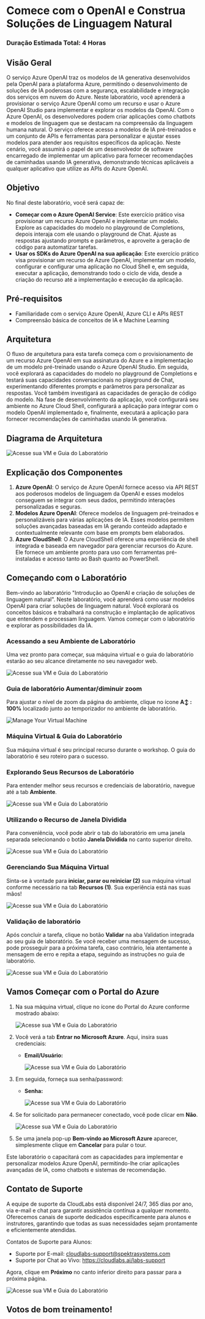 # Comece com o OpenAI e Construa Soluções de Linguagem Natural

### Duração Estimada Total: 4 Horas

## Visão Geral

O serviço Azure OpenAI traz os modelos de IA generativa desenvolvidos pela OpenAI para a plataforma Azure, permitindo o desenvolvimento de soluções de IA poderosas com a segurança, escalabilidade e integração dos serviços em nuvem do Azure. Neste laboratório, você aprenderá a provisionar o serviço Azure OpenAI como um recurso e usar o Azure OpenAI Studio para implementar e explorar os modelos da OpenAI. Com o Azure OpenAI, os desenvolvedores podem criar aplicações como chatbots e modelos de linguagem que se destacam na compreensão da linguagem humana natural. O serviço oferece acesso a modelos de IA pré-treinados e um conjunto de APIs e ferramentas para personalizar e ajustar esses modelos para atender aos requisitos específicos da aplicação. Neste cenário, você assumirá o papel de um desenvolvedor de software encarregado de implementar um aplicativo para fornecer recomendações de caminhadas usando IA generativa, demonstrando técnicas aplicáveis a qualquer aplicativo que utilize as APIs do Azure OpenAI.

## Objetivo

No final deste laboratório, você será capaz de:

- **Começar com o Azure OpenAI Service**: Este exercício prático visa provisionar um recurso Azure OpenAI e implementar um modelo. Explore as capacidades do modelo no playground de Completions, depois interaja com ele usando o playground de Chat. Ajuste as respostas ajustando prompts e parâmetros, e aproveite a geração de código para automatizar tarefas.
- **Usar os SDKs do Azure OpenAI na sua aplicação**: Este exercício prático visa provisionar um recurso de Azure OpenAI, implementar um modelo, configurar e configurar uma aplicação no Cloud Shell e, em seguida, executar a aplicação, demonstrando todo o ciclo de vida, desde a criação do recurso até a implementação e execução da aplicação.

## Pré-requisitos

- Familiaridade com o serviço Azure OpenAI, Azure CLI e APIs REST
- Compreensão básica de conceitos de IA e Machine Learning

## Arquitetura

O fluxo de arquitetura para esta tarefa começa com o provisionamento de um recurso Azure OpenAI em sua assinatura do Azure e a implementação de um modelo pré-treinado usando o Azure OpenAI Studio. Em seguida, você explorará as capacidades do modelo no playground de Completions e testará suas capacidades conversacionais no playground de Chat, experimentando diferentes prompts e parâmetros para personalizar as respostas. Você também investigará as capacidades de geração de código do modelo. Na fase de desenvolvimento da aplicação, você configurará seu ambiente no Azure Cloud Shell, configurará a aplicação para integrar com o modelo OpenAI implementado e, finalmente, executará a aplicação para fornecer recomendações de caminhadas usando IA generativa.

## Diagrama de Arquitetura

![Acesse sua VM e Guia do Laboratório](../media/arch20-1.png)

## Explicação dos Componentes

1. **Azure OpenAI**: O serviço de Azure OpenAI fornece acesso via API REST aos poderosos modelos de linguagem da OpenAI e esses modelos conseguem se integrar com seus dados, permitindo interações personalizadas e seguras.
2. **Modelos Azure OpenAI**: Oferece modelos de linguagem pré-treinados e personalizáveis para várias aplicações de IA. Esses modelos permitem soluções avançadas baseadas em IA gerando conteúdo adaptado e contextualmente relevante com base em prompts bem elaborados.
3. **Azure CloudShell**: O Azure CloudShell oferece uma experiência de shell integrada e baseada em navegador para gerenciar recursos do Azure. Ele fornece um ambiente pronto para uso com ferramentas pré-instaladas e acesso tanto ao Bash quanto ao PowerShell.

## Começando com o Laboratório

Bem-vindo ao laboratório "Introdução ao OpenAI e criação de soluções de linguagem natural". Neste laboratório, você aprenderá como usar modelos OpenAI para criar soluções de linguagem natural. Você explorará os conceitos básicos e trabalhará na construção e implantação de aplicativos que entendem e processam linguagem. Vamos começar com o laboratório e explorar as possibilidades da IA.

### Acessando a seu Ambiente de Laboratório

Uma vez pronto para começar, sua máquina virtual e o guia do laboratório estarão ao seu alcance diretamente no seu navegador web.

![Acesse sua VM e Guia do Laboratório](../media/getting-started-portuguese-openai-1.png)

### Guia de laboratório Aumentar/diminuir zoom

Para ajustar o nível de zoom da página do ambiente, clique no ícone **A↕ : 100%** localizado junto ao temporizador no ambiente de laboratório.

![Manage Your Virtual Machine](../media/nlppg2.png)

### Máquina Virtual & Guia do Laboratório

Sua máquina virtual é seu principal recurso durante o workshop. O guia do laboratório é seu roteiro para o sucesso.

### Explorando Seus Recursos de Laboratório

Para entender melhor seus recursos e credenciais de laboratório, navegue até a tab **Ambiente**.

![Acesse sua VM e Guia do Laboratório](../media/getting-started-portuguese-openai-2.png)

### Utilizando o Recurso de Janela Dividida

Para conveniência, você pode abrir o tab do laboratório em uma janela separada selecionando o botão **Janela Dividida** no canto superior direito.

![Acesse sua VM e Guia do Laboratório](../media/getting-started-portuguese-openai-5.png)

### Gerenciando Sua Máquina Virtual

Sinta-se à vontade para **iniciar, parar ou reiniciar (2)** sua máquina virtual conforme necessário na tab **Recursos (1)**. Sua experiência está nas suas mãos!

![Acesse sua VM e Guia do Laboratório](../media/getting-started-portuguese-openai-3.png)

### Validação de laboratório

Após concluir a tarefa, clique no botão **Validar** na aba Validation integrada ao seu guia de laboratório. Se você receber uma mensagem de sucesso, pode prosseguir para a próxima tarefa, caso contrário, leia atentamente a mensagem de erro e repita a etapa, seguindo as instruções no guia de laboratório.

![Acesse sua VM e Guia do Laboratório](../media/getting-started-portuguese-openai-4.png)

## Vamos Começar com o Portal do Azure

1. Na sua máquina virtual, clique no ícone do Portal do Azure conforme mostrado abaixo:

   ![Acesse sua VM e Guia do Laboratório](../media/8-10-24(5).png)

2. Você verá a tab **Entrar no Microsoft Azure**. Aqui, insira suas credenciais:

   - **Email/Usuário:** <inject key="AzureAdUserEmail"></inject>

       ![Acesse sua VM e Guia do Laboratório](../media/8-10-24(6).png)

3. Em seguida, forneça sua senha/password:

   - **Senha:** <inject key="AzureAdUserPassword"></inject>

       ![Acesse sua VM e Guia do Laboratório](../media/8-10-24(7).png)

4. Se for solicitado para permanecer conectado, você pode clicar em **Não**.

    ![Acesse sua VM e Guia do Laboratório](../media/8-10-24(8).png)

5. Se uma janela pop-up **Bem-vindo ao Microsoft Azure** aparecer, simplesmente clique em **Cancelar** para pular o tour.


Este laboratório o capacitará com as capacidades para implementar e personalizar modelos Azure OpenAI, permitindo-lhe criar aplicações avançadas de IA, como chatbots e sistemas de recomendação.

## Contato de Suporte

A equipe de suporte da CloudLabs está disponível 24/7, 365 dias por ano, via e-mail e chat para garantir assistência contínua a qualquer momento. Oferecemos canais de suporte dedicados especificamente para alunos e instrutores, garantindo que todas as suas necessidades sejam prontamente e eficientemente atendidas.

Contatos de Suporte para Alunos:

- Suporte por E-mail: cloudlabs-support@spektrasystems.com
- Suporte por Chat ao Vivo: https://cloudlabs.ai/labs-support

Agora, clique em **Próximo** no canto inferior direito para passar para a próxima página.

![Acesse sua VM e Guia do Laboratório](../media/8-10-24(9).png)

## Votos de bom treinamento!
